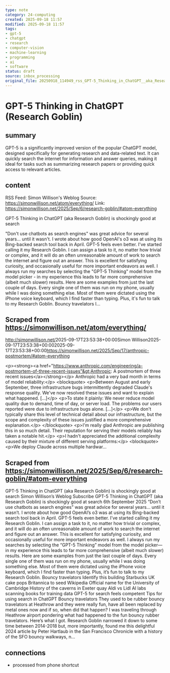```yaml
---
type: note
category: 24-computing
created: 2025-09-18 11:57
modified: 2025-09-18 11:57
tags:
- gpt-5
- chatgpt
- research
- computer-vision
- machine-learning
- programming
- ai
- software
status: draft
source: inbox_processing
original_file: 20250918_114949_rss_GPT-5_Thinking_in_ChatGPT__aka_Research_Goblin__is.txt
---
```



# GPT-5 Thinking in ChatGPT (Research Goblin)

## summary
GPT-5 is a significantly improved version of the popular ChatGPT model, designed specifically for generating research and data-related text. It can quickly search the internet for information and answer queries, making it ideal for tasks such as summarizing research papers or providing quick access to relevant articles.

## content
RSS Feed: Simon Willison's Weblog
Source: https://simonwillison.net/atom/everything/
Link: https://simonwillison.net/2025/Sep/6/research-goblin/#atom-everything

GPT-5 Thinking in ChatGPT (aka Research Goblin) is shockingly good at search

"Don't use chatbots as search engines" was great advice for several years... until it wasn't. I wrote about how good OpenAI's o3 was at using its Bing-backed search tool back in April. GPT-5 feels even better. I've started calling it my Research Goblin. I can assign a task to it, no matter how trivial or complex, and it will do an often unreasonable amount of work to search the internet and figure out an answer. This is excellent for satisfying curiosity, and occasionally useful for more important endeavors as well. I always run my searches by selecting the "GPT-5 Thinking" model from the model picker - in my experience this leads to far more comprehensive (albeit much slower) results. Here are some examples from just the last couple of days. Every single one of them was run on my phone, usually while I was doing something else. Most of them were dictated using the iPhone voice keyboard, which I find faster than typing. Plus, it's fun to talk to my Research Goblin. Bouncy travelators I...

## Scraped from https://simonwillison.net/atom/everything/
<?xml version="1.0" encoding="utf-8"?>
<feed xml:lang="en-us" xmlns="http://www.w3.org/2005/Atom"><title>Simon Willison's Weblog</title><link href="http://simonwillison.net/" rel="alternate"/><link href="http://simonwillison.net/atom/everything/" rel="self"/><id>http://simonwillison.net/</id><updated>2025-09-17T23:53:38+00:00</updated><author><name>Simon Willison</name></author><entry><title>Anthropic: A postmortem of three recent issues</title><link href="https://simonwillison.net/2025/Sep/17/anthropic-postmortem/#atom-everything" rel="alternate"/><published>2025-09-17T23:53:38+00:00</published><updated>2025-09-17T23:53:38+00:00</updated><id>https://simonwillison.net/2025/Sep/17/anthropic-postmortem/#atom-everything</id><summary type="html">
    
&lt;p&gt;&lt;strong&gt;&lt;a href="https://www.anthropic.com/engineering/a-postmortem-of-three-recent-issues"&gt;Anthropic: A postmortem of three recent issues&lt;/a&gt;&lt;/strong&gt;&lt;/p&gt;
Anthropic had a very bad month in terms of model reliability:&lt;/p&gt;
&lt;blockquote&gt;
&lt;p&gt;Between August and early September, three infrastructure bugs intermittently degraded Claude's response quality. We've now resolved these issues and want to explain what happened. [...]&lt;/p&gt;
&lt;p&gt;To state it plainly: We never reduce model quality due to demand, time of day, or server load. The problems our users reported were due to infrastructure bugs alone. [...]&lt;/p&gt;
&lt;p&gt;We don't typically share this level of technical detail about our infrastructure, but the scope and complexity of these issues justified a more comprehensive explanation.&lt;/p&gt;
&lt;/blockquote&gt;
&lt;p&gt;I'm really glad Anthropic are publishing this in so much detail. Their reputation for serving their models reliably has taken a notable hit.&lt;/p&gt;
&lt;p&gt;I hadn't appreciated the additional complexity caused by their mixture of different serving platforms:&lt;/p&gt;
&lt;blockquote&gt;
&lt;p&gt;We deploy Claude across multiple hardwar...


## Scraped from https://simonwillison.net/2025/Sep/6/research-goblin/#atom-everything
GPT-5 Thinking in ChatGPT (aka Research Goblin) is shockingly good at search Simon Willison’s Weblog Subscribe GPT-5 Thinking in ChatGPT (aka Research Goblin) is shockingly good at search 6th September 2025 “Don’t use chatbots as search engines” was great advice for several years... until it wasn’t. I wrote about how good OpenAI’s o3 was at using its Bing-backed search tool back in April. GPT-5 feels even better. I’ve started calling it my Research Goblin. I can assign a task to it, no matter how trivial or complex, and it will do an often unreasonable amount of work to search the internet and figure out an answer. This is excellent for satisfying curiosity, and occasionally useful for more important endeavors as well. I always run my searches by selecting the “GPT-5 Thinking” model from the model picker—in my experience this leads to far more comprehensive (albeit much slower) results. Here are some examples from just the last couple of days. Every single one of them was run on my phone, usually while I was doing something else. Most of them were dictated using the iPhone voice keyboard, which I find faster than typing. Plus, it’s fun to talk to my Research Goblin. Bouncy travelators Identify this building Starbucks UK cake pops Britannica to seed Wikipedia Official name for the University of Cambridge History of the caverns in Exeter quay Aldi vs Lidl AI labs scanning books for training data GPT-5 for search feels competent Tips for using search in ChatGPT Bouncy travelators They used to be rubber bouncy travelators at Heathrow and they were really fun, have all been replaced by metal ones now and if so, when did that happen? I was traveling through Heathrow airport pondering what had happened to the fun bouncy rubber travelators. Here’s what I got. Research Goblin narrowed it down to some time between 2014-2018 but, more importantly, found me this delightful 2024 article by Peter Hartlaub in the San Francisco Chronicle with a history of the SFO bouncy walkways, n...


## connections
- processed from phone shortcut
